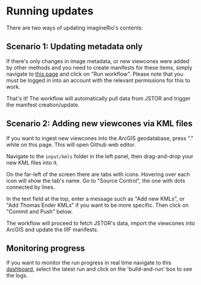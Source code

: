 # Running updates
There are two ways of updating imagineRio's contents: 

## Scenario 1: Updating metadata only
If there's only changes in image metadata, or new viewcones were added by other methods and you need to create manifests for these items, simply navigate to [this page](https://github.com/imaginerio/imaginerio-data/actions/workflows/fetch.yml) and click on "Run workflow". Please note that you must be logged in into an account with the relevant permissions for this to work.

That's it! The workflow will automatically pull data from JSTOR and trigger the manifest creation/update.

## Scenario 2: Adding new viewcones via KML files
If you want to ingest new viewcones into the ArcGIS geodatabase, press "." while on this page. This will open Github web editor. 

Navigate to the `input/kmls` folder in the left panel, then drag-and-drop your new KML files into it.

On the far-left of the screen there are tabs with icons. Hovering over each icon will show the tab's name. Go to "Source Control", the one with dots connected by lines.

In the text field at the top, enter a message such as "Add new KMLs", or "Add Thomas Ender KMLs" if you want to be more specific. Then click on "Commit and Push" below.

The workflow will proceed to fetch JSTOR's data, import the viewcones into ArcGIS and update the IIIF manifests.

## Monitoring progress

If you want to monitor the run progress in real time navigate to this [dashboard](https://github.com/imaginerio/imaginerio-etl/actions/workflows/iiif.yaml), select the latest run and click on the 'build-and-run' box to see the logs.

